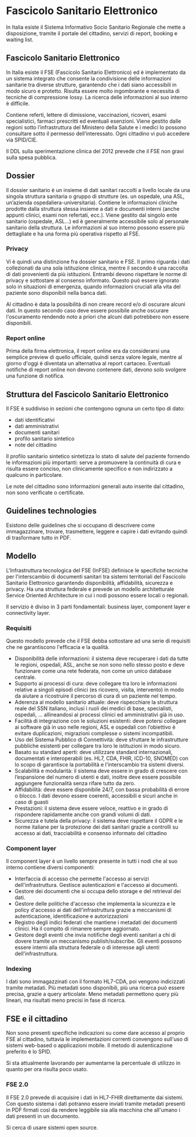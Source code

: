 # Fascicolo Sanitario Elettronico

In Italia esiste il Sistema Informativo Socio Sanitario Regionale che mette a disposizione, tramite il portale del cittadino, servizi di report, booking e waiting list.

## Fascicolo Sanitario Elettronico

In Italia esiste il FSE (Fascicolo Sanitario Elettronico) ed è implementato da un sistema integrato che consente la condivisione delle informazioni sanitarie tra diverse strutture, garantendo che i dati siano accessibili in modo sicuro e protetto. Risulta essere molto ingombrante e necessita di tecniche di compressione lossy. La ricerca delle informazioni al suo interno è difficile.

Contiene referti, lettere di dimissione, vaccinazioni, ricoveri, esami specialistici, farmaci prescritti ed eventuali esenzioni. Viene gestito dalle regioni sotto l’infrastruttura del Ministero della Salute e i medici lo possono consultare sotto il permesso dell’interessato. Ogni cittadino vi può accedere via SPID/CIE.

Il DDL sulla sperimentazione clinica del 2012 prevede che il FSE non gravi sulla spesa pubblica.

## Dossier

Il dossier sanitario è un insieme di dati sanitari raccolti a livello locale da una singola struttura sanitaria o gruppo di
strutture (es. un ospedale, una ASL, un’azienda ospedaliera-universitaria).
Contiene le informazioni cliniche prodotte dalla struttura stessa insieme a dati e documenti interni (anche appunti clinici, esami non refertati, ecc.). Viene gestito dal singolo ente sanitario (ospedale, ASL...) ed è generalmente accessibile solo al personale sanitario della struttura. Le informazioni al suo interno possono essere più dettagliate e ha una forma più operativa rispetto al FSE.

### Privacy

Vi è quindi una distinzione fra dossier sanitario e FSE. Il primo riguarda i dati collezionati da una sola istituzione clinica, mentre il secondo è una raccolta di  dati provenienti da più istituzioni. Entrambi devono rispettare le norme di privacy e sottostare al consenso informato. Questo può essere ignorato solo in situazioni di emergenza, quando informazioni cruciali alla vita del paziente sono disponibili nella banca dati.

Al cittadino è data la possibilità di non creare record e/o di oscurare alcuni dati. In questo secondo caso deve essere possibile anche oscurare l'oscuramento rendendo noto a priori che alcuni dati potrebbero non essere disponibili.

### Report online

Prima della firma elettronica, il report online era da considerarsi una semplice preview di quello ufficiale, quindi senza valore legale, mentre al giorno d'oggi è diventata un alternativa al report cartaceo. Eventuali notifiche di report online non devono contenere dati, devono solo svolgere una funzione di notifica.

## Struttura del Fascicolo Sanitario Elettronico

Il FSE è suddiviso in sezioni che contengono ognuna un certo tipo di dato:

- dati identificativi
- dati amministrativi
- documenti sanitari
- profilo sanitario sintetico
- note del cittadino

Il profilo sanitario sintetico sintetizza lo stato di salute del paziente fornendo le informazioni più importanti: serve a promuovere la continuità di cura e risulta essere conciso, non clinicamente specifico e non indirizzato a qualcuno in particolare.

Le note del cittadino sono informazioni generali auto inserite dal cittadino, non sono verificate o certificate.

## Guidelines technologies

Esistono delle guidelines che si occupano di descrivere come immagazzinare, trovare, trasmettere, leggere e capire i dati evitando quindi di trasformare tutto in PDF.

## Modello

L'Infrastruttura tecnologica del FSE (InFSE) definisce le specifiche tecniche per l'interscambio di documenti sanitari tra sistemi territoriali del Fascicolo Sanitario Elettronico garantendo disponibilità, affidabilità, sicurezza e privacy. Ha una struttura federale e prevede un modello architetturale Service Oriented Architecture in cui i nodi possono essere locali o regionali.

Il servizio è diviso in 3 parti fondamentali: business layer, component layer e connectivity layer.

### Requisiti

Questo modello prevede che il FSE debba sottostare ad una serie di requisiti che ne garantiscono l'efficacia e la qualità.

- Disponibilità delle informazioni: il sistema deve recuperare i dati da tutte le regioni, ospedali, ASL, anche se non sono nello stesso posto e deve funzionare come una rete federata, non come un unico database centrale.
- Supporto ai processi di cura: deve collegare tra loro le informazioni relative a singoli episodi clinici (es ricovero, visita, intervento) in modo da aiutare a ricostruire il percorso di cura di un paziente nel tempo.
- Aderenza al modello sanitario attuale: deve rispecchiare la struttura reale del SSN italiano, inclusi i ruoli dei medici di base, specialisti, ospedali, ... allineandosi ai processi clinici ed amministrativi già in uso.
- Facilità di integrazione con le soluzioni esistenti: deve potersi collegare ai software già in uso nelle regioni, ASL e ospedali con l’obiettivo è evitare duplicazioni, migrazioni complesse o sistemi incompatibili.
- Uso del Sistema Pubblico di Connettività: deve sfruttare le infrastrutture pubbliche esistenti per collegare tra loro le istituzioni in modo sicuro.
- Basato su standard aperti: deve utilizzare standard internazionali, documentati e interoperabili (es. HL7, CDA, FHIR, ICD-10, SNOMED) con lo scopo di garantisce la portabilità e l'interscambio tra sistemi diversi.
- Scalabilità e modularità: il sistema deve essere in grado di crescere con l’espansione del numero di utenti e dati, inoltre deve essere possibile aggiungere funzionalità senza rifare tutto da zero.
- Affidabilità: deve essere disponibile 24/7, con bassa probabilità di errore o blocco. I dati devono essere coerenti, accessibili e sicuri anche in caso di guasti
- Prestazioni: il sistema deve essere veloce, reattivo e in grado di rispondere rapidamente anche con grandi
volumi di dati.
- Sicurezza e tutela della privacy: il sistema deve rispettare il GDPR e le norme italiane per la protezione dei dati sanitari grazie a controlli su accesso ai dati, tracciabilità e consenso informato del cittadino

### Component layer

Il component layer è un livello sempre presente in tutti i nodi che al suo interno contiene diversi componenti:

- Interfaccia di accesso che permette l'accesso ai servizi dell'infrastruttura. Gestisce autenticazioni e l'accesso ai documenti.
- Gestore dei documenti che si occupa dello storage e del retrieval dei dati.
- Gestore delle politiche d'accesso che implementa la sicurezza e le policy d'accesso ai dati dell'infrastruttura grazie a meccanismi di autenticazione, identificazione e autorizzazioni
- Registro degli indici federati che mantiene i metadati dei documenti clinici. Ha il compito di rimanere sempre aggiornato.
- Gestore degli eventi che invia notifiche degli eventi sanitari a chi di dovere tramite un meccanismo publish/subscribe. Gli eventi possono essere interni alla struttura federale o di interesse agli utenti dell'infrastruttura.

### Indexing

I dati sono immagazzinati con il formato HL7-CDA, poi vengono indicizzati tramite metadati. Più metadati sono disponibili, più una ricerca può essere precisa, grazie a query articolate. Meno metadati permettono query più lineari, ma risultati meno precisi in fase di ricerca.

## FSE e il cittadino

Non sono presenti specifiche indicazioni su come dare accesso al proprio FSE al cittadino, tuttavia le implementazioni correnti convengono sull'uso di sistemi web-based o applicazioni mobile. Il metodo di autenticazione preferito è lo SPID.

Si sta attualmente lavorando per aumentarne la percentuale di utilizzo in quanto per ora risulta poco usato.

### FSE 2.0

Il FSE 2.0 prevede di acquisire i dati in HL7-FHIR direttamente dai sistemi. Con questo sistema i dati potranno essere inviati tramite metadati presenti in PDF firmati così da rendere leggibile sia alla macchina che all'umano i dati presenti in un documento.

Si cerca di usare sistemi open source.
